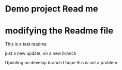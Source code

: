 # Demo project Read me
# modifying the Readme file
This is a test readme


just a new update, on a new branch

Updating on develop branch
I hope this is not a problem
